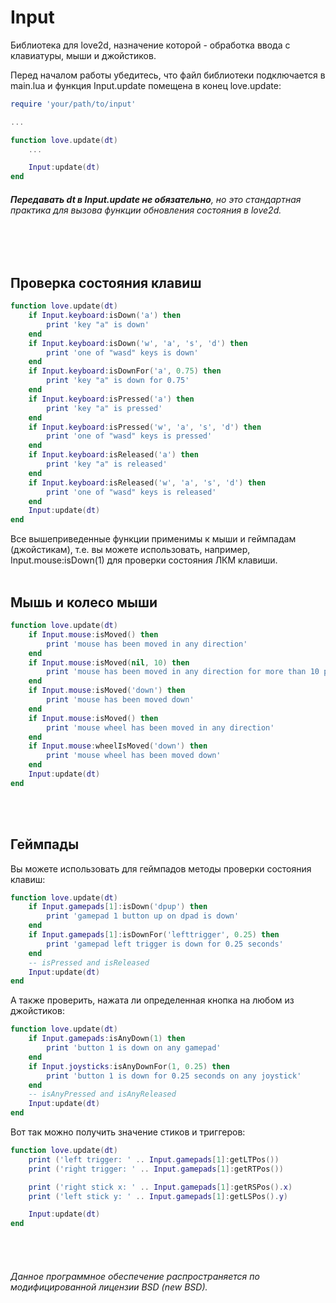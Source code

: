 # Input
Библиотека для love2d, назначение которой - обработка ввода с клавиатуры, мыши и джойстиков.

Перед началом работы убедитесь, что файл библиотеки подключается в main.lua и функция Input.update помещена в конец love.update:
```lua
require 'your/path/to/input'

...

function love.update(dt)
    ...

    Input:update(dt)
end
```
###### **Передавать dt в Input.update не обязательно**, но это стандартная практика для вызова функции обновления состояния в love2d.
<br><br>
## Проверка состояния клавиш
```lua
function love.update(dt)
    if Input.keyboard:isDown('a') then
        print 'key "a" is down'
    end
    if Input.keyboard:isDown('w', 'a', 's', 'd') then
        print 'one of "wasd" keys is down'
    end
    if Input.keyboard:isDownFor('a', 0.75) then
        print 'key "a" is down for 0.75'
    end
    if Input.keyboard:isPressed('a') then
        print 'key "a" is pressed'
    end
    if Input.keyboard:isPressed('w', 'a', 's', 'd') then
        print 'one of "wasd" keys is pressed'
    end
    if Input.keyboard:isReleased('a') then
        print 'key "a" is released'
    end
    if Input.keyboard:isReleased('w', 'a', 's', 'd') then
        print 'one of "wasd" keys is released'
    end
    Input:update(dt)
end
```
Все вышеприведенные функции применимы к мыши и геймпадам (джойстикам), т.е. вы можете использовать, например, Input.mouse:isDown(1) для проверки состояния ЛКМ клавиши.
<br><br>
## Мышь и колесо мыши
```lua
function love.update(dt)
    if Input.mouse:isMoved() then
        print 'mouse has been moved in any direction'
    end
    if Input.mouse:isMoved(nil, 10) then
        print 'mouse has been moved in any direction for more than 10 pixels'
    end
    if Input.mouse:isMoved('down') then
        print 'mouse has been moved down'
    end
    if Input.mouse:isMoved() then
        print 'mouse wheel has been moved in any direction'
    end
    if Input.mouse:wheelIsMoved('down') then
        print 'mouse wheel has been moved down'
    end
    Input:update(dt)
end
```
<br><br>
## Геймпады
Вы можете использовать для геймпадов методы проверки состояния клавиш:
```lua
function love.update(dt)
    if Input.gamepads[1]:isDown('dpup') then
        print 'gamepad 1 button up on dpad is down'
    end
    if Input.gamepads[1]:isDownFor('lefttrigger', 0.25) then
        print 'gamepad left trigger is down for 0.25 seconds'
    end
    -- isPressed and isReleased
    Input:update(dt)
end
```
А также проверить, нажата ли определенная кнопка на любом из джойстиков:
```lua
function love.update(dt)
    if Input.gamepads:isAnyDown(1) then
        print 'button 1 is down on any gamepad'
    end
    if Input.joysticks:isAnyDownFor(1, 0.25) then
        print 'button 1 is down for 0.25 seconds on any joystick'
    end
    -- isAnyPressed and isAnyReleased
    Input:update(dt)
end
```
Вот так можно получить значение стиков и триггеров:
```lua
function love.update(dt)
    print ('left trigger: ' .. Input.gamepads[1]:getLTPos())
    print ('right trigger: ' .. Input.gamepads[1]:getRTPos())

    print ('right stick x: ' .. Input.gamepads[1]:getRSPos().x)
    print ('left stick y: ' .. Input.gamepads[1]:getLSPos().y)

    Input:update(dt)
end
```
<br><br>
###### Данное программное обеспечение распространяется по модифицированной лицензии BSD (new BSD).